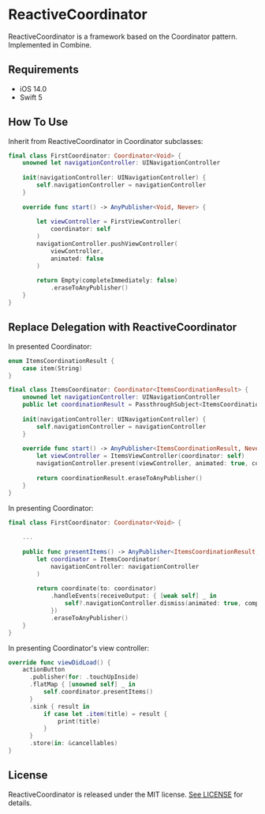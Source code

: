 # ReactiveCoordinator
ReactiveCoordinator is a framework based on the Coordinator pattern. Implemented in Combine.

## Requirements

- iOS 14.0
- Swift 5

## How To Use

Inherit from ReactiveCoordinator in Coordinator subclasses:

```swift
final class FirstCoordinator: Coordinator<Void> {
    unowned let navigationController: UINavigationController
    
    init(navigationController: UINavigationController) {
        self.navigationController = navigationController
    }
    
    override func start() -> AnyPublisher<Void, Never> {
        
        let viewController = FirstViewController(
            coordinator: self
        )
        navigationController.pushViewController(
            viewController, 
            animated: false
        )
        
        return Empty(completeImmediately: false)
            .eraseToAnyPublisher()
    }
}
```

## Replace Delegation with ReactiveCoordinator

In presented Coordinator:

```swift
enum ItemsCoordinationResult {
    case item(String)
}

final class ItemsCoordinator: Coordinator<ItemsCoordinationResult> {
    unowned let navigationController: UINavigationController
    public let coordinationResult = PassthroughSubject<ItemsCoordinationResult, Never>()
    
    init(navigationController: UINavigationController) {
        self.navigationController = navigationController
    }
    
    override func start() -> AnyPublisher<ItemsCoordinationResult, Never> {
        let viewController = ItemsViewController(coordinator: self)
        navigationController.present(viewController, animated: true, completion: nil)
        
        return coordinationResult.eraseToAnyPublisher()
    }
}
```

In presenting Coordinator:

```swift
final class FirstCoordinator: Coordinator<Void> {
    
    ...
    
    public func presentItems() -> AnyPublisher<ItemsCoordinationResult, Never> {
        let coordinator = ItemsCoordinator(
            navigationController: navigationController
        )
        
        return coordinate(to: coordinator)
            .handleEvents(receiveOutput: { [weak self] _ in
                self?.navigationController.dismiss(animated: true, completion: nil)
            })
            .eraseToAnyPublisher()
    }
}
```

In presenting Coordinator's view controller:

```swift
override func viewDidLoad() {
    actionButton
      .publisher(for: .touchUpInside)
      .flatMap { [unowned self] _ in
          self.coordinator.presentItems()
      }
      .sink { result in
          if case let .item(title) = result {
              print(title)
          }
      }
      .store(in: &cancellables)
}
```

## License

ReactiveCoordinator is released under the MIT license. [See LICENSE](https://github.com/zafarivaev/ReactiveCoordinator/blob/master/LICENSE) for details.

